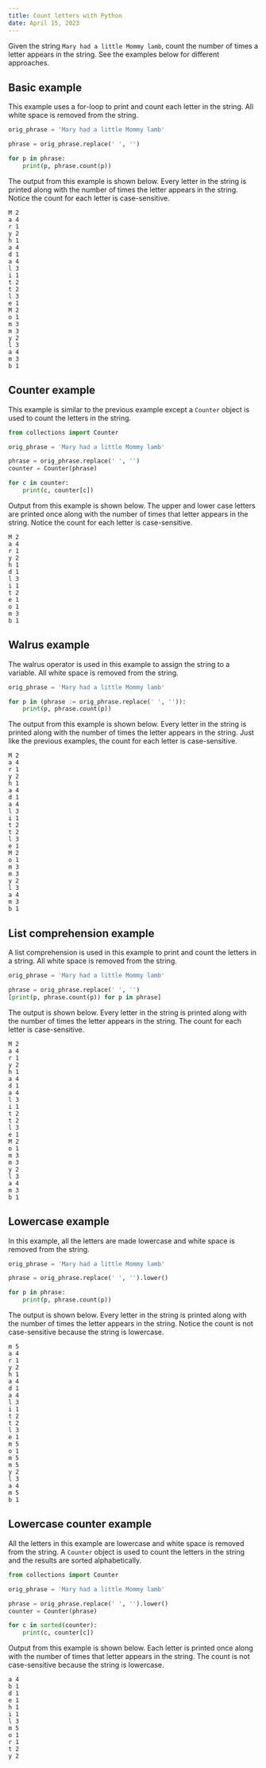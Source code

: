 ```yaml
---
title: Count letters with Python
date: April 15, 2023
---
```


Given the string `Mary had a little Mommy lamb`, count the number of times a letter appears in the string. See the examples below for different approaches.

## Basic example

This example uses a for-loop to print and count each letter in the string. All white space is removed from the string.

```python
orig_phrase = 'Mary had a little Mommy lamb'

phrase = orig_phrase.replace(' ', '')

for p in phrase:
    print(p, phrase.count(p))
```

The output from this example is shown below. Every letter in the string is printed along with the number of times the letter appears in the string. Notice the count for each letter is case-sensitive.

```
M 2
a 4
r 1
y 2
h 1
a 4
d 1
a 4
l 3
i 1
t 2
t 2
l 3
e 1
M 2
o 1
m 3
m 3
y 2
l 3
a 4
m 3
b 1
```

## Counter example

This example is similar to the previous example except a `Counter` object is used to count the letters in the string.

```python
from collections import Counter

orig_phrase = 'Mary had a little Mommy lamb'

phrase = orig_phrase.replace(' ', '')
counter = Counter(phrase)

for c in counter:
    print(c, counter[c])
```

Output from this example is shown below. The upper and lower case letters are printed once along with the number of times that letter appears in the string. Notice the count for each letter is case-sensitive.

```
M 2
a 4
r 1
y 2
h 1
d 1
l 3
i 1
t 2
e 1
o 1
m 3
b 1
```

## Walrus example

The walrus operator is used in this example to assign the string to a variable. All white space is removed from the string.

```python
orig_phrase = 'Mary had a little Mommy lamb'

for p in (phrase := orig_phrase.replace(' ', '')):
    print(p, phrase.count(p))
```

The output from this example is shown below. Every letter in the string is printed along with the number of times the letter appears in the string. Just like the previous examples, the count for each letter is case-sensitive.

```
M 2
a 4
r 1
y 2
h 1
a 4
d 1
a 4
l 3
i 1
t 2
t 2
l 3
e 1
M 2
o 1
m 3
m 3
y 2
l 3
a 4
m 3
b 1
```

## List comprehension example

A list comprehension is used in this example to print and count the letters in a string. All white space is removed from the string.

```python
orig_phrase = 'Mary had a little Mommy lamb'

phrase = orig_phrase.replace(' ', '')
[print(p, phrase.count(p)) for p in phrase]
```

The output is shown below. Every letter in the string is printed along with the number of times the letter appears in the string. The count for each letter is case-sensitive.

```
M 2
a 4
r 1
y 2
h 1
a 4
d 1
a 4
l 3
i 1
t 2
t 2
l 3
e 1
M 2
o 1
m 3
m 3
y 2
l 3
a 4
m 3
b 1
```

## Lowercase example

In this example, all the letters are made lowercase and white space is removed from the string.

```python
orig_phrase = 'Mary had a little Mommy lamb'

phrase = orig_phrase.replace(' ', '').lower()

for p in phrase:
    print(p, phrase.count(p))
```

The output is shown below. Every letter in the string is printed along with the number of times the letter appears in the string. Notice the count is not case-sensitive because the string is lowercase.

```
m 5
a 4
r 1
y 2
h 1
a 4
d 1
a 4
l 3
i 1
t 2
t 2
l 3
e 1
m 5
o 1
m 5
m 5
y 2
l 3
a 4
m 5
b 1
```

## Lowercase counter example

All the letters in this example are lowercase and white space is removed from the string. A `Counter` object is used to count the letters in the string and the results are sorted alphabetically.

```python
from collections import Counter

orig_phrase = 'Mary had a little Mommy lamb'

phrase = orig_phrase.replace(' ', '').lower()
counter = Counter(phrase)

for c in sorted(counter):
    print(c, counter[c])
```

Output from this example is shown below. Each letter is printed once along with the number of times that letter appears in the string. The count is not case-sensitive because the string is lowercase.

```
a 4
b 1
d 1
e 1
h 1
i 1
l 3
m 5
o 1
r 1
t 2
y 2
```
